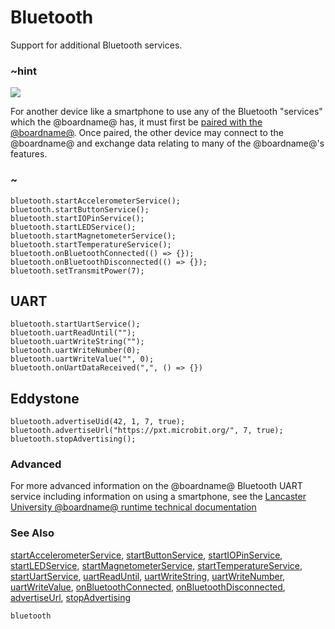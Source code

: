 # Bluetooth

Support for additional Bluetooth services.

### ~hint
![](/static/bluetooth/Bluetooth_SIG.png)

For another device like a smartphone to use any of the Bluetooth "services" which the @boardname@ has, it must first be [paired with the @boardname@](/reference/bluetooth/bluetooth-pairing). Once paired, the other device may connect to the @boardname@ and exchange data relating to many of the @boardname@'s features.

### ~


```cards
bluetooth.startAccelerometerService();
bluetooth.startButtonService();
bluetooth.startIOPinService();
bluetooth.startLEDService();
bluetooth.startMagnetometerService();
bluetooth.startTemperatureService();
bluetooth.onBluetoothConnected(() => {});
bluetooth.onBluetoothDisconnected(() => {});
bluetooth.setTransmitPower(7);
```

## UART 

```cards
bluetooth.startUartService();
bluetooth.uartReadUntil("");
bluetooth.uartWriteString("");
bluetooth.uartWriteNumber(0);
bluetooth.uartWriteValue("", 0);
bluetooth.onUartDataReceived(",", () => {})
```

## Eddystone

```cards
bluetooth.advertiseUid(42, 1, 7, true);
bluetooth.advertiseUrl("https://pxt.microbit.org/", 7, true);
bluetooth.stopAdvertising();
```

### Advanced
 
For more advanced information on the @boardname@ Bluetooth UART service including information on using a smartphone, see the [Lancaster University @boardname@ runtime technical documentation](http://lancaster-university.github.io/microbit-docs/ble/uart-service/)

### See Also

[startAccelerometerService](/reference/bluetooth/start-accelerometer-service), [startButtonService](/reference/bluetooth/start-button-service), [startIOPinService](/reference/bluetooth/start-io-pin-service), [startLEDService](/reference/bluetooth/start-led-service), [startMagnetometerService](/reference/bluetooth/start-magnetometer-service), [startTemperatureService](/reference/bluetooth/start-temperature-service), 
[startUartService](/reference/bluetooth/start-uart-service),
[uartReadUntil](/reference/bluetooth/uart-read-until), 
[uartWriteString](/reference/bluetooth/uart-write-string), 
[uartWriteNumber](/reference/bluetooth/uart-write-number), 
[uartWriteValue](/reference/bluetooth/uart-write-value), 
[onBluetoothConnected](/reference/bluetooth/on-bluetooth-connected), 
[onBluetoothDisconnected](/reference/bluetooth/on-bluetooth-disconnected),
[advertiseUrl](/reference/bluetooth/advertise-url),
[stopAdvertising](/reference/bluetooth/stop-advertising)

```package
bluetooth
```
